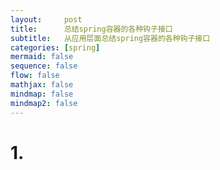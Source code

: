 ```yaml
---
layout:     post
title:      总结spring容器的各种钩子接口
subtitle:   从应用层面总结spring容器的各种钩子接口
categories: [spring]
mermaid: false
sequence: false
flow: false
mathjax: false
mindmap: false
mindmap2: false
---
```


# 1. 

